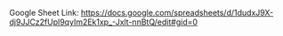 Google Sheet Link: https://docs.google.com/spreadsheets/d/1dudxJ9X-dj9JJCz2fUpl9qyIm2Ek1xp_-Jxlt-nnBtQ/edit#gid=0
